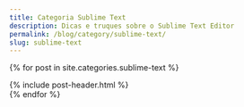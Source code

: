 ```yaml
---
title: Categoria Sublime Text
description: Dicas e truques sobre o Sublime Text Editor
permalink: /blog/category/sublime-text/
slug: sublime-text
---
```


{% for post in site.categories.sublime-text %}
<article class="post">
{% include post-header.html %}
</article>
{% endfor %}
